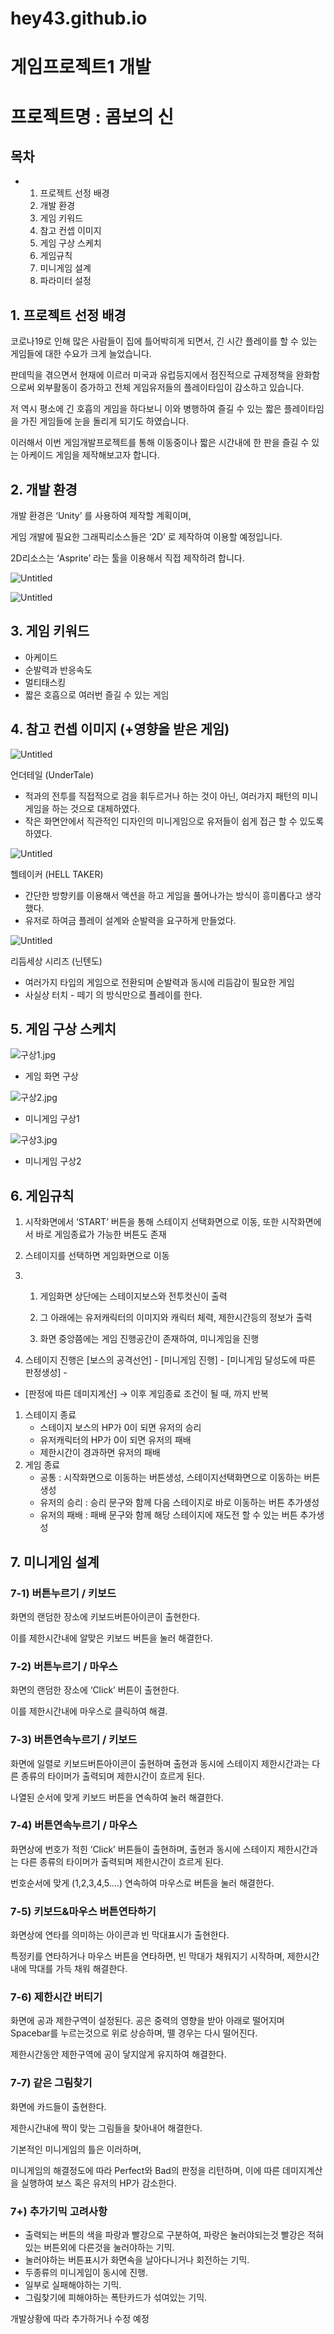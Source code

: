 # hey43.github.io


# 게임프로젝트1 개발

# 프로젝트명 : 콤보의 신

## 목차

- 
    1. 프로젝트 선정 배경
    2. 개발 환경
    3. 게임 키워드
    4. 참고 컨셉 이미지
    5. 게임 구상 스케치
    6. 게임규칙
    7. 미니게임 설계
    8. 파라미터 설정

## 1. 프로젝트 선정 배경

코로나19로 인해 많은 사람들이 집에 틀어박히게 되면서, 긴 시간 플레이를 할 수 있는 게임들에 대한 수요가 크게 늘었습니다.

판데믹을 겪으면서 현재에 이르러 미국과 유럽등지에서 점진적으로 규제정책을 완화함으로써 외부활동이 증가하고 전체 게임유저들의 플레이타임이 감소하고 있습니다.

저 역시 평소에 긴 호흡의 게임을 하다보니 이와 병행하여 즐길 수 있는 짧은 플레이타임을 가진 게임들에 눈을 돌리게 되기도 하였습니다.

이러해서 이번 게임개발프로젝트를 통해 이동중이나 짧은 시간내에 한 판을 즐길 수 있는 아케이드 게임을 제작해보고자 합니다.

## 2. 개발 환경

개발 환경은 ‘Unity’ 를 사용하여 제작할 계획이며,

게임 개발에 필요한 그래픽리소스들은 ‘2D’ 로 제작하여 이용할 예정입니다.

2D리소스는 ‘Asprite’ 라는 툴을 이용해서 직접 제작하려 합니다. 

![Untitled](https://s3-us-west-2.amazonaws.com/secure.notion-static.com/07001c7a-dc90-4d14-b72e-a15617b8fe8c/Untitled.png)

![Untitled](https://s3-us-west-2.amazonaws.com/secure.notion-static.com/ea051303-479d-4c57-8f81-cc5f751e1cb5/Untitled.png)

## 3. 게임 키워드

- 아케이드
- 순발력과 반응속도
- 멀티태스킹
- 짧은 호흡으로 여러번 즐길 수 있는 게임

## 4. 참고 컨셉 이미지 (+영향을 받은 게임)

![Untitled](https://s3-us-west-2.amazonaws.com/secure.notion-static.com/78ac6187-543f-4894-8f2d-2304c78de930/Untitled.png)

언더테일 (UnderTale)

- 적과의 전투를 직접적으로 검을 휘두르거나 하는 것이 아닌, 여러가지 패턴의 미니게임을 하는 것으로 대체하였다.
- 작은 화면안에서 직관적인 디자인의 미니게임으로 유저들이 쉽게 접근 할 수 있도록 하였다.

![Untitled](https://s3-us-west-2.amazonaws.com/secure.notion-static.com/013f53b3-53be-4b66-9476-10b507d0cc22/Untitled.png)

헬테이커 (HELL TAKER)

- 간단한 방향키를 이용해서 액션을 하고 게임을 풀어나가는 방식이 흥미롭다고 생각했다.
- 유저로 하여금 플레이 설계와 순발력을 요구하게 만들었다.

![Untitled](https://s3-us-west-2.amazonaws.com/secure.notion-static.com/71c79f0e-4cb5-4edd-960d-8749733f7a74/Untitled.png)

리듬세상 시리즈 (닌텐도)

- 여러가지 타입의 게임으로 전환되며 순발력과 동시에 리듬감이 필요한 게임
- 사실상 터치 - 떼기 의 방식만으로 플레이를 한다.

## 5. 게임 구상 스케치

![구상1.jpg](https://s3-us-west-2.amazonaws.com/secure.notion-static.com/b1c79ab1-8a35-4d5f-a218-756c3a9c05d8/구상1.jpg)

- 게임 화면 구상

![구상2.jpg](https://s3-us-west-2.amazonaws.com/secure.notion-static.com/6a354aea-ecb9-4e6c-921d-7b7b889d666e/구상2.jpg)

- 미니게임 구상1

![구상3.jpg](https://s3-us-west-2.amazonaws.com/secure.notion-static.com/b9624d73-12e0-442d-aa2e-9d05064717e5/구상3.jpg)

- 미니게임 구상2
    
    

## 6. 게임규칙

1. 시작화면에서 ‘START’ 버튼을 통해 스테이지 선택화면으로 이동, 또한 시작화면에서 바로 게임종료가 가능한 버튼도 존재
2. 스테이지를 선택하면 게임화면으로 이동
3. 1) 게임화면 상단에는 스테이지보스와 전투컷신이 출력
    
    2) 그 아래에는 유저캐릭터의 이미지와 캐릭터 체력, 제한시간등의 정보가 출력
    
    3) 화면 중앙쯤에는 게임 진행공간이 존재하여, 미니게임을 진행
    

 4. 스테이지 진행은 [보스의 공격선언] - [미니게임 진행] - [미니게임 달성도에 따른 판정생성] - 

 - [판정에 따른 데미지계산] → 이후 게임종료 조건이 될 때, 까지 반복

1. 스테이지 종료
    - 스테이지 보스의 HP가 0이 되면 유저의 승리
    - 유저캐릭터의 HP가 0이 되면 유저의 패배
    - 제한시간이 경과하면 유저의 패배
2. 게임 종료
    - 공통 : 시작화면으로 이동하는 버튼생성, 스테이지선택화면으로 이동하는 버튼생성
    - 유저의 승리 : 승리 문구와 함께 다음 스테이지로 바로 이동하는 버튼 추가생성
    - 유저의 패배 : 패배 문구와 함께 해당 스테이지에 재도전 할 수 있는 버튼 추가생성

## 7. 미니게임 설계

### 7-1) 버튼누르기 / 키보드

화면의 랜덤한 장소에 키보드버튼아이콘이 출현한다.

이를 제한시간내에 알맞은 키보드 버튼을 눌러 해결한다.

### 7-2) 버튼누르기 / 마우스

화면의 랜덤한 장소에 ‘Click’ 버튼이 출현한다.

이를 제한시간내에 마우스로 클릭하여 해결.

### 7-3) 버튼연속누르기 / 키보드

화면에 일렬로 키보드버튼아이콘이 출현하며 출현과 동시에 스테이지 제한시간과는 다른 종류의 타이머가 출력되며 제한시간이 흐르게 된다.

나열된 순서에 맞게 키보드 버튼을 연속하여 눌러 해결한다.

### 7-4) 버튼연속누르기 / 마우스

화면상에 번호가 적힌 ‘Click’ 버튼들이 출현하며, 출현과 동시에 스테이지 제한시간과는 다른 종류의 타이머가 출력되며 제한시간이 흐르게 된다.

번호순서에 맞게 (1,2,3,4,5....) 연속하여 마우스로 버튼을 눌러 해결한다.

### 7-5) 키보드&마우스 버튼연타하기

화면상에 연타를 의미하는 아이콘과 빈 막대표시가 출현한다.

특정키를 연타하거나 마우스 버튼을 연타하면, 빈 막대가 채워지기 시작하며, 제한시간내에 막대를 가득 채워 해결한다.

### 7-6) 제한시간 버티기

화면에 공과 제한구역이 설정된다. 공은 중력의 영향을 받아 아래로 떨어지며 Spacebar를 누르는것으로 위로 상승하며, 뗄 경우는 다시 떨어진다.

제한시간동안 제한구역에 공이 닿지않게 유지하여 해결한다.

### 7-7) 같은 그림찾기

화면에 카드들이 출현한다.

제한시간내에 짝이 맞는 그림들을 찾아내어 해결한다.

기본적인 미니게임의 틀은 이러하며,

미니게임의 해결정도에 따라 Perfect와 Bad의 판정을 리턴하며, 이에 따른 데미지계산을 실행하여 보스 혹은 유저의 HP가 감소한다.

### 7+) 추가기믹 고려사항

- 출력되는 버튼의 색을 파랑과 빨강으로 구분하여, 파랑은 눌러야되는것 빨강은 적혀있는 버튼외에 다른것을 눌러야하는 기믹.
- 눌러야하는 버튼표시가 화면속을 날아다니거나 회전하는 기믹.
- 두종류의 미니게임이 동시에 진행.
- 일부로 실패해야하는 기믹.
- 그림찾기에 피해야하는 폭탄카드가 섞여있는 기믹.

개발상황에 따라 추가하거나 수정 예정
